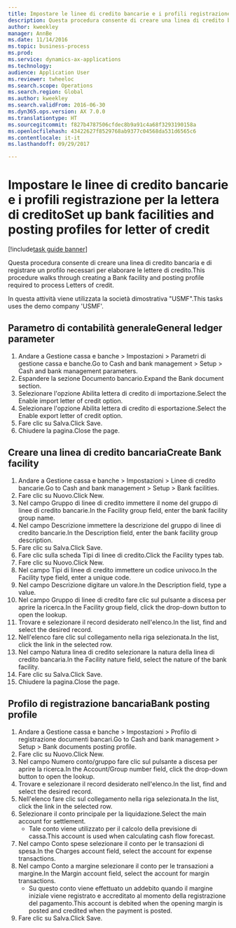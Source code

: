 ```yaml
--- 
title: Impostare le linee di credito bancarie e i profili registrazione per la lettera di credito
description: Questa procedura consente di creare una linea di credito bancaria e di registrare un profilo necessari per elaborare le lettere di credito.
author: kweekley
manager: AnnBe
ms.date: 11/14/2016
ms.topic: business-process
ms.prod: 
ms.service: dynamics-ax-applications
ms.technology: 
audience: Application User
ms.reviewer: twheeloc
ms.search.scope: Operations
ms.search.region: Global
ms.author: kweekley
ms.search.validFrom: 2016-06-30
ms.dyn365.ops.version: AX 7.0.0
ms.translationtype: HT
ms.sourcegitcommit: f827b4787506cfdec8b9a91c4a68f3293190158a
ms.openlocfilehash: 43422627f8529768ab9377c04568da531d6565c6
ms.contentlocale: it-it
ms.lasthandoff: 09/29/2017

---
```

# <a name="set-up-bank-facilities-and-posting-profiles-for-letter-of-credit"></a><span data-ttu-id="13bdf-103">Impostare le linee di credito bancarie e i profili registrazione per la lettera di credito</span><span class="sxs-lookup"><span data-stu-id="13bdf-103">Set up bank facilities and posting profiles for letter of credit</span></span>

[!include[task guide banner](../../includes/task-guide-banner.md)]

<span data-ttu-id="13bdf-104">Questa procedura consente di creare una linea di credito bancaria e di registrare un profilo necessari per elaborare le lettere di credito.</span><span class="sxs-lookup"><span data-stu-id="13bdf-104">This procedure walks through creating a Bank facility and posting profile required to process Letters of credit.</span></span> 

<span data-ttu-id="13bdf-105">In questa attività viene utilizzata la società dimostrativa "USMF".</span><span class="sxs-lookup"><span data-stu-id="13bdf-105">This tasks uses the demo company 'USMF'.</span></span>






## <a name="general-ledger-parameter"></a><span data-ttu-id="13bdf-106">Parametro di contabilità generale</span><span class="sxs-lookup"><span data-stu-id="13bdf-106">General ledger parameter</span></span>
1. <span data-ttu-id="13bdf-107">Andare a Gestione cassa e banche > Impostazioni > Parametri di gestione cassa e banche.</span><span class="sxs-lookup"><span data-stu-id="13bdf-107">Go to Cash and bank management > Setup > Cash and bank management parameters.</span></span>
2. <span data-ttu-id="13bdf-108">Espandere la sezione Documento bancario.</span><span class="sxs-lookup"><span data-stu-id="13bdf-108">Expand the Bank document section.</span></span>
3. <span data-ttu-id="13bdf-109">Selezionare l'opzione Abilita lettera di credito di importazione.</span><span class="sxs-lookup"><span data-stu-id="13bdf-109">Select the Enable import letter of credit option.</span></span>
4. <span data-ttu-id="13bdf-110">Selezionare l'opzione Abilita lettera di credito di esportazione.</span><span class="sxs-lookup"><span data-stu-id="13bdf-110">Select the Enable export letter of credit option.</span></span>
5. <span data-ttu-id="13bdf-111">Fare clic su Salva.</span><span class="sxs-lookup"><span data-stu-id="13bdf-111">Click Save.</span></span>
6. <span data-ttu-id="13bdf-112">Chiudere la pagina.</span><span class="sxs-lookup"><span data-stu-id="13bdf-112">Close the page.</span></span>

## <a name="create-bank-facility"></a><span data-ttu-id="13bdf-113">Creare una linea di credito bancaria</span><span class="sxs-lookup"><span data-stu-id="13bdf-113">Create Bank facility</span></span>
1. <span data-ttu-id="13bdf-114">Andare a Gestione cassa e banche > Impostazioni > Linee di credito bancarie.</span><span class="sxs-lookup"><span data-stu-id="13bdf-114">Go to Cash and bank management > Setup > Bank facilities.</span></span>
2. <span data-ttu-id="13bdf-115">Fare clic su Nuovo.</span><span class="sxs-lookup"><span data-stu-id="13bdf-115">Click New.</span></span>
3. <span data-ttu-id="13bdf-116">Nel campo Gruppo di linee di credito immettere il nome del gruppo di linee di credito bancarie.</span><span class="sxs-lookup"><span data-stu-id="13bdf-116">In the Facility group field, enter the bank facility group name.</span></span>
4. <span data-ttu-id="13bdf-117">Nel campo Descrizione immettere la descrizione del gruppo di linee di credito bancarie.</span><span class="sxs-lookup"><span data-stu-id="13bdf-117">In the Description field, enter the bank facility group description.</span></span>
5. <span data-ttu-id="13bdf-118">Fare clic su Salva.</span><span class="sxs-lookup"><span data-stu-id="13bdf-118">Click Save.</span></span>
6. <span data-ttu-id="13bdf-119">Fare clic sulla scheda Tipi di linee di credito.</span><span class="sxs-lookup"><span data-stu-id="13bdf-119">Click the Facility types tab.</span></span>
7. <span data-ttu-id="13bdf-120">Fare clic su Nuovo.</span><span class="sxs-lookup"><span data-stu-id="13bdf-120">Click New.</span></span>
8. <span data-ttu-id="13bdf-121">Nel campo Tipi di linee di credito immettere un codice univoco.</span><span class="sxs-lookup"><span data-stu-id="13bdf-121">In the Facility type field, enter a unique code.</span></span>
9. <span data-ttu-id="13bdf-122">Nel campo Descrizione digitare un valore.</span><span class="sxs-lookup"><span data-stu-id="13bdf-122">In the Description field, type a value.</span></span>
10. <span data-ttu-id="13bdf-123">Nel campo Gruppo di linee di credito fare clic sul pulsante a discesa per aprire la ricerca.</span><span class="sxs-lookup"><span data-stu-id="13bdf-123">In the Facility group field, click the drop-down button to open the lookup.</span></span>
11. <span data-ttu-id="13bdf-124">Trovare e selezionare il record desiderato nell'elenco.</span><span class="sxs-lookup"><span data-stu-id="13bdf-124">In the list, find and select the desired record.</span></span>
12. <span data-ttu-id="13bdf-125">Nell'elenco fare clic sul collegamento nella riga selezionata.</span><span class="sxs-lookup"><span data-stu-id="13bdf-125">In the list, click the link in the selected row.</span></span>
13. <span data-ttu-id="13bdf-126">Nel campo Natura linea di credito selezionare la natura della linea di credito bancaria.</span><span class="sxs-lookup"><span data-stu-id="13bdf-126">In the Facility nature field, select the nature of the bank facility.</span></span>
14. <span data-ttu-id="13bdf-127">Fare clic su Salva.</span><span class="sxs-lookup"><span data-stu-id="13bdf-127">Click Save.</span></span>
15. <span data-ttu-id="13bdf-128">Chiudere la pagina.</span><span class="sxs-lookup"><span data-stu-id="13bdf-128">Close the page.</span></span>

## <a name="bank-posting-profile"></a><span data-ttu-id="13bdf-129">Profilo di registrazione bancaria</span><span class="sxs-lookup"><span data-stu-id="13bdf-129">Bank posting profile</span></span>
1. <span data-ttu-id="13bdf-130">Andare a Gestione cassa e banche > Impostazioni > Profilo di registrazione documenti bancari.</span><span class="sxs-lookup"><span data-stu-id="13bdf-130">Go to Cash and bank management > Setup > Bank documents posting profile.</span></span>
2. <span data-ttu-id="13bdf-131">Fare clic su Nuovo.</span><span class="sxs-lookup"><span data-stu-id="13bdf-131">Click New.</span></span>
3. <span data-ttu-id="13bdf-132">Nel campo Numero conto/gruppo fare clic sul pulsante a discesa per aprire la ricerca.</span><span class="sxs-lookup"><span data-stu-id="13bdf-132">In the Account/Group number field, click the drop-down button to open the lookup.</span></span>
4. <span data-ttu-id="13bdf-133">Trovare e selezionare il record desiderato nell'elenco.</span><span class="sxs-lookup"><span data-stu-id="13bdf-133">In the list, find and select the desired record.</span></span>
5. <span data-ttu-id="13bdf-134">Nell'elenco fare clic sul collegamento nella riga selezionata.</span><span class="sxs-lookup"><span data-stu-id="13bdf-134">In the list, click the link in the selected row.</span></span>
6. <span data-ttu-id="13bdf-135">Selezionare il conto principale per la liquidazione.</span><span class="sxs-lookup"><span data-stu-id="13bdf-135">Select the main account for settlement.</span></span>
    * <span data-ttu-id="13bdf-136">Tale conto viene utilizzato per il calcolo della previsione di cassa.</span><span class="sxs-lookup"><span data-stu-id="13bdf-136">This account is used when calculating cash flow forecast.</span></span>  
7. <span data-ttu-id="13bdf-137">Nel campo Conto spese selezionare il conto per le transazioni di spesa.</span><span class="sxs-lookup"><span data-stu-id="13bdf-137">In the Charges account field, select the account for expense transactions.</span></span>
8. <span data-ttu-id="13bdf-138">Nel campo Conto a margine selezionare il conto per le transazioni a margine.</span><span class="sxs-lookup"><span data-stu-id="13bdf-138">In the Margin account field, select the account for margin transactions.</span></span>
    * <span data-ttu-id="13bdf-139">Su questo conto viene effettuato un addebito quando il margine iniziale viene registrato e accreditato al momento della registrazione del pagamento.</span><span class="sxs-lookup"><span data-stu-id="13bdf-139">This account is debited when the opening margin is posted and credited when the payment is posted.</span></span>  
9. <span data-ttu-id="13bdf-140">Fare clic su Salva.</span><span class="sxs-lookup"><span data-stu-id="13bdf-140">Click Save.</span></span>


